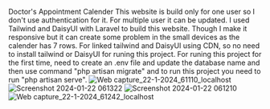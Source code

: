 Doctor's Appointment Calender
This website is build only for one user so I don't use authentication for it. For multiple user it can be updated.
I used Tailwind and DaisyUI with Laravel to build this website. Though I make it responsive but it can create some problem in the small devices as the calender has 7 rows. For linked tailwind and DaisyUI using CDN, so no need to install tailwind or DaisyUI for runing this project. For runing this project for the first time, need to create an .env file and update the database name and then use command "php artisan migrate" and to run this project you need to run "php artisan serve". 
![Web capture_22-1-2024_61110_localhost](https://github.com/mdalarmansorker/doctor-appointment-calender/assets/73396847/315a223b-ac53-4a52-9444-a8be6371a55a)
![Screenshot 2024-01-22 061322](https://github.com/mdalarmansorker/doctor-appointment-calender/assets/73396847/761210b4-7f24-444c-a7ff-158343f4ab58)
![Screenshot 2024-01-22 061210](https://github.com/mdalarmansorker/doctor-appointment-calender/assets/73396847/62fcfd95-e29b-4f22-9651-f76c8a00fd11)
![Web capture_22-1-2024_61242_localhost](https://github.com/mdalarmansorker/doctor-appointment-calender/assets/73396847/f58699e0-2ea9-491d-89d2-fc0fa07233bc)
